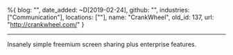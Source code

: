 %{
  blog: "",
  date_added: ~D[2019-02-24],
  github: "",
  industries: ["Communication"],
  locations: [""],
  name: "CrankWheel",
  old_id: 137,
  url: "http://crankwheel.com/"
}

---

Insanely simple freemium screen sharing plus enterprise features.
